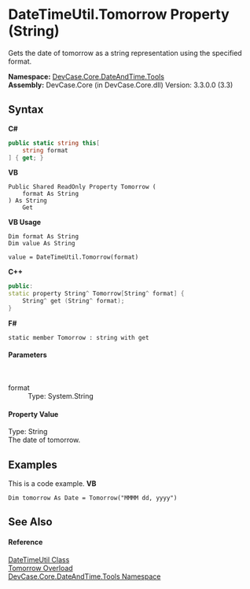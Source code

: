 # DateTimeUtil.Tomorrow Property (String)
 

Gets the date of tomorrow as a string representation using the specified format.

**Namespace:**&nbsp;<a href="N_DevCase_Core_DateAndTime_Tools">DevCase.Core.DateAndTime.Tools</a><br />**Assembly:**&nbsp;DevCase.Core (in DevCase.Core.dll) Version: 3.3.0.0 (3.3)

## Syntax

**C#**<br />
``` C#
public static string this[
	string format
] { get; }
```

**VB**<br />
``` VB
Public Shared ReadOnly Property Tomorrow ( 
	format As String
) As String
	Get
```

**VB Usage**<br />
``` VB Usage
Dim format As String
Dim value As String

value = DateTimeUtil.Tomorrow(format)

```

**C++**<br />
``` C++
public:
static property String^ Tomorrow[String^ format] {
	String^ get (String^ format);
}
```

**F#**<br />
``` F#
static member Tomorrow : string with get

```


#### Parameters
&nbsp;<dl><dt>format</dt><dd>Type: System.String<br /></dd></dl>

#### Property Value
Type: String<br />The date of tomorrow.

## Examples
This is a code example. 
**VB**<br />
``` VB
Dim tomorrow As Date = Tomorrow("MMMM dd, yyyy")
```


## See Also


#### Reference
<a href="T_DevCase_Core_DateAndTime_Tools_DateTimeUtil">DateTimeUtil Class</a><br /><a href="Overload_DevCase_Core_DateAndTime_Tools_DateTimeUtil_Tomorrow">Tomorrow Overload</a><br /><a href="N_DevCase_Core_DateAndTime_Tools">DevCase.Core.DateAndTime.Tools Namespace</a><br />
